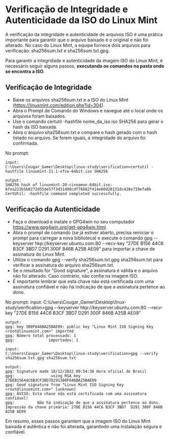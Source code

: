 # Verificação de Integridade e Autenticidade da ISO do Linux Mint

A verificação da integridade e autenticidade de arquivos ISO é uma prática importante para garantir que o arquivo baixado é o original e não foi alterado. No caso do Linux Mint, a equipe fornece dois arquivos para verificação: sha256sum.txt e sha256sum.txt.gpg.

Para garantir a integridade e autenticidade da imagem ISO do Linux Mint, é necessário seguir alguns passos, **executando os comandos na pasta onde se encontra a ISO**.

## Verificação de Integridade

- Baixe os arquivos sha256sum.txt e a ISO do Linux Mint (<https://linuxmint.com/edition.php?id=304>).
- Abra o Prompt de Comando do Windows e navegue até o local onde os arquivos foram baixados.
- Use o comando certutil -hashfile nome_da_iso.iso SHA256 para gerar o hash da ISO baixada.
- Abra o arquivo sha256sum.txt e compare o hash gerado com o hash listado no arquivo. Se forem iguais, a integridade do arquivo foi confirmada.

No prompt:

    input:
    C:\Users\Cougar_Gamer\Desktop\linux-study\verification>certutil -hashfile linuxmint-21.1-xfce-64bit.iso SHA256
    
    output:
    SHA256 hash of linuxmint-20-cinnamon-64bit.iso:
    6fea221b5b0272d55de57f3d31498cdf76682f414e60d28131dc428e719efa8b
    CertUtil: -hashfile command completed successfully.

## Verificação da Autenticidade

- Faça o download e instale o GPG4win no seu computador <https://www.gpg4win.org/get-gpg4win.html>.
- Abra o prompt de comando (se já estiver aberto, precisa reiniciar o prompt para carregar a nova biblioteca) e execute o comando gpg --keyserver hkp://keyserver.ubuntu.com:80 --recv-key "27DE B156 44C6 B3CF 3BD7 D291 300F 846B A25B AE09" para importar a chave de assinatura do Linux Mint.
- Utilize o comando gpg --verify sha256sum.txt.gpg sha256sum.txt para verificar a assinatura do arquivo sha256sum.txt.
- Se o resultado for "Good signature", a assinatura é válida e o arquivo não foi alterado. Caso contrário, não confie na imagem ISO.
- É importante lembrar que esta chave não está certificada com uma assinatura confiável e não há indicação de que a assinatura pertence ao dono. 

No prompt:
    input:
    C:\Users\Cougar_Gamer\Desktop\linux-study\verification>gpg --keyserver hkp://keyserver.ubuntu.com:80 --recv-key "27DE B156 44C6 B3CF 3BD7  D291 300F 846B A25B AE09"
    
    output:
    gpg: key 300F846BA25BAE09: public key "Linux Mint ISO Signing Key <root@linuxmint.com>" imported
    gpg: Número total processado: 1
    gpg:               importados: 1

    input:
    C:\Users\Cougar_Gamer\Desktop\linux-study\verification>gpg --verify sha256sum.txt.gpg sha256sum.txt
    
    output:
    gpg: Signature made 18/12/2022 09:54:36 Hora oficial do Brasil
    gpg:                using RSA key 27DEB15644C6B3CF3BD7D291300F846BA25BAE09
    gpg: Good signature from "Linux Mint ISO Signing Key <root@linuxmint.com>" [unknown]
    gpg: AVISO: Esta chave não está certificada com uma assinatura confiável!
    gpg:          Não há indicação de que a assinatura pertence ao dono.
    Impressão da chave primária: 27DE B156 44C6 B3CF 3BD7  D291 300F 846B A25B AE09

Em resumo, esses passos garantem que a imagem ISO do Linux Mint baixada é autêntica e não foi alterada, garantindo uma instalação segura e confiável.